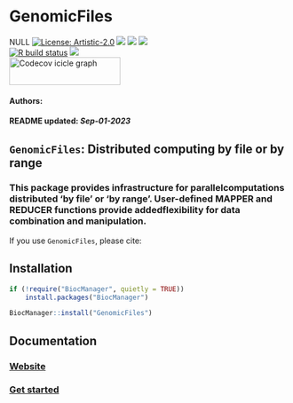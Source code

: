 GenomicFiles
================
NULL [![License:
Artistic-2.0](https://img.shields.io/badge/license-Artistic--2.0-blue.svg)](https://cran.r-project.org/web/licenses/Artistic-2.0)
[![](https://img.shields.io/badge/devel%20version-1.37.0-black.svg)](https://github.com/Bioconductor/GenomicFiles)
[![](https://img.shields.io/github/languages/code-size/Bioconductor/GenomicFiles.svg)](https://github.com/Bioconductor/GenomicFiles)
[![](https://img.shields.io/github/last-commit/Bioconductor/GenomicFiles.svg)](https://github.com/Bioconductor/GenomicFiles/commits/master)
<br> [![R build
status](https://github.com/Bioconductor/GenomicFiles/workflows/rworkflows/badge.svg)](https://github.com/Bioconductor/GenomicFiles/actions)
[![](https://codecov.io/gh/Bioconductor/GenomicFiles/branch/master/graph/badge.svg)](https://app.codecov.io/gh/Bioconductor/GenomicFiles)
<br>
<a href='https://app.codecov.io/gh/Bioconductor/GenomicFiles/tree/master' target='_blank'><img src='https://codecov.io/gh/Bioconductor/GenomicFiles/branch/master/graphs/icicle.svg' title='Codecov icicle graph' width='200' height='50' style='vertical-align: top;'></a>  
<h4>  
Authors: <i></i>  
</h4>
<h4>  
README updated: <i>Sep-01-2023</i>  
</h4>

<!-- To modify Package/Title/Description/Authors fields, edit the DESCRIPTION file -->

## `GenomicFiles`: Distributed computing by file or by range

### This package provides infrastructure for parallelcomputations distributed ‘by file’ or ‘by range’. User-defined MAPPER and REDUCER functions provide addedflexibility for data combination and manipulation.

If you use `GenomicFiles`, please cite:

<!-- Modify this by editing the file: inst/CITATION  -->

## Installation

``` r
if (!require("BiocManager", quietly = TRUE))
    install.packages("BiocManager")

BiocManager::install("GenomicFiles")
```

## Documentation

### [Website](https://bioconductor.github.io/GenomicFiles)

### [Get started](https://bioconductor.github.io/GenomicFiles/articles/GenomicFiles)

<br>
